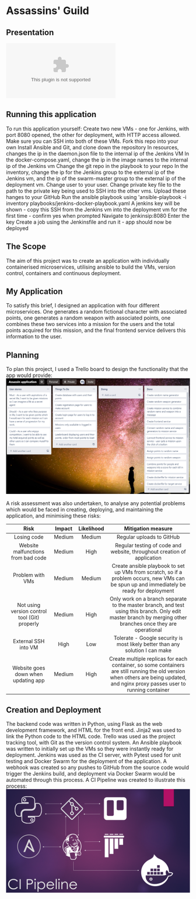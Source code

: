 # Assassins' Guild
## Presentation
![Presentation](https://github.com/TheBartThe/assassinsGuild/blob/master/Documentation/assassinsGuildPresentationCopy.pptx)

## Running this application
To run this application yourself:
Create two new VMs - one for Jenkins, with port 8080 opened, the other for deployment, with HTTP access allowed. Make sure you can SSH into both of these VMs.
Fork this repo into your own
Install Ansible and Git, and clone down the repository
In resources, changes the ip in the daemon.json file to the internal ip of the Jenkins VM
In the docker-compose.yaml, change the ip in the image names to the internal ip of the Jenkins vm
Change the git repo in the playbook to your repo
In the inventory, change the ip for the Jenkins group to the external ip of the Jenkins vm, and the ip of the swarm-master group to the external ip of the deployment vm. Change user to your user. Change private key file to the path to the private key being used to SSH into the other vms.
Upload these hanges to your GitHub
Run the ansible playbook using 'ansible-playbook -i inventory playbooks/jenkins-docker-playbook.yaml
A jenkins key will be shown - copy this
SSH from the Jenkins vm into the deployment vm for the first time - confirm yes when prompted
Navigate to jenkinsip:8080
Enter the key
Create a job using the Jenkinsfile and run it - app should now be deployed

## The Scope
The aim of this project was to create an application with individually containerised microservices, utilising ansible to build the VMs, version control, containers and continuous deployment.

## My Application
To satisfy this brief, I designed an application with four different microservices. One generates a random fictional character with associated points, one generates a random weapon with associated points, one combines these two services into a mission for the users and the total points acquired for this mission, and the final frontend service delivers this information to the user.

## Planning
To plan this project, I used a Trello board to design the functionality that the app would provide:
![Trello board](https://github.com/TheBartThe/assassinsGuild/blob/master/Documentation/trello.png)

A risk assessment was also undertaken, to analyse any potential problems which would be faced in creating, deploying, and maintaining the application, and minimising these risks:

| Risk      | Impact         | Likelihood  | Mitigation measure |
| :-------------: |:-------------:| :-----:|:------: |
| Losing code     | Medium | Medium | Regular uploads to GitHub |
| Website malfunctions from bad code     | Medium | High | Regular testing of code and website, throughout creation of application |
| Problem with VMs    | Medium | Medium | Create ansible playbook to set up VMs from scratch, so if a problem occurs, new VMs can be spun up and immediately be ready for deployment  |
| Not using version control tool (Git) properly    | Medium | High | Only work on a branch separate to the master branch, and test using this branch. Only edit master branch by merging other branches once they are operational |
| External SSH into VM     | High | Low | Tolerate - Google security is most likely better than any solution I can make |
| Website goes down when updating app     | Medium | High | Create multiple replicas for each container, so some containers are still running the old version when others are being updated, and nginx proxy passes user to running container |

## Creation and Deployment
The backend code was written in Python, using Flask as the web development framework, and HTML for the front end. Jinja2 was used to link the Python code to the HTML code. Trello was used as the project tracking tool, with Git as the version control system. An Ansible playbook was written to initially set up the VMs so they were instantly ready for deployment. Jenkins was used as the CI server, with Pytest used for unit testing and Docker Swarm for the deployment of the application. A webhook was created so any pushes to GitHub from the source code would trigger the Jenkins build, and deployment via Docker Swarm would be automated through this process. A CI Pipeline was created to illustrate this process:
![CI Pipeline](https://github.com/TheBartThe/assassinsGuild/blob/master/Documentation/CIPipeline.png)
